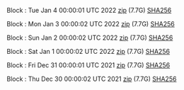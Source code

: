 Block [](https://insight.dash.org/insight/block/): Tue Jan  4 00:00:01 UTC 2022 [zip](https://dash-bootstrap.ams3.digitaloceanspaces.com/mainnet/2022-01-04/bootstrap.dat.zip) (7.7G) [SHA256](https://dash-bootstrap.ams3.digitaloceanspaces.com/mainnet/2022-01-04/sha256.txt)

Block [](https://insight.dash.org/insight/block/): Mon Jan  3 00:00:02 UTC 2022 [zip](https://dash-bootstrap.ams3.digitaloceanspaces.com/mainnet/2022-01-03/bootstrap.dat.zip) (7.7G) [SHA256](https://dash-bootstrap.ams3.digitaloceanspaces.com/mainnet/2022-01-03/sha256.txt)

Block [](https://insight.dash.org/insight/block/): Sun Jan  2 00:00:02 UTC 2022 [zip](https://dash-bootstrap.ams3.digitaloceanspaces.com/mainnet/2022-01-02/bootstrap.dat.zip) (7.7G) [SHA256](https://dash-bootstrap.ams3.digitaloceanspaces.com/mainnet/2022-01-02/sha256.txt)

Block [](https://insight.dash.org/insight/block/): Sat Jan  1 00:00:02 UTC 2022 [zip](https://dash-bootstrap.ams3.digitaloceanspaces.com/mainnet/2022-01-01/bootstrap.dat.zip) (7.7G) [SHA256](https://dash-bootstrap.ams3.digitaloceanspaces.com/mainnet/2022-01-01/sha256.txt)

Block [](https://insight.dash.org/insight/block/): Fri Dec 31 00:00:01 UTC 2021 [zip](https://dash-bootstrap.ams3.digitaloceanspaces.com/mainnet/2021-12-31/bootstrap.dat.zip) (7.7G) [SHA256](https://dash-bootstrap.ams3.digitaloceanspaces.com/mainnet/2021-12-31/sha256.txt)

Block [](https://insight.dash.org/insight/block/): Thu Dec 30 00:00:02 UTC 2021 [zip](https://dash-bootstrap.ams3.digitaloceanspaces.com/mainnet/2021-12-30/bootstrap.dat.zip) (7.7G) [SHA256](https://dash-bootstrap.ams3.digitaloceanspaces.com/mainnet/2021-12-30/sha256.txt)
